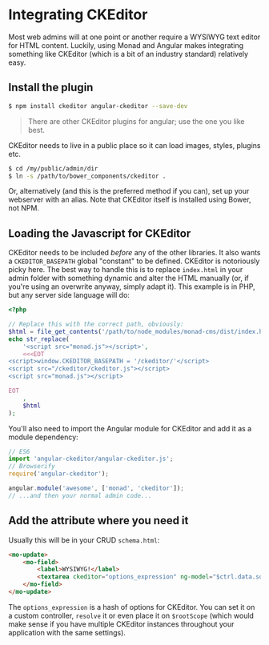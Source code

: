 # Integrating CKEditor
Most web admins will at one point or another require a WYSIWYG text editor for
HTML content. Luckily, using Monad and Angular makes integrating something like
CKEditor (which is a bit of an industry standard) relatively easy.

## Install the plugin
```sh
$ npm install ckeditor angular-ckeditor --save-dev
```

> There are other CKEditor plugins for angular; use the one you like best.

CKEditor needs to live in a public place so it can load images, styles, plugins
etc.

```sh
$ cd /my/public/admin/dir
$ ln -s /path/to/bower_components/ckeditor .
```

Or, alternatively (and this is the preferred method if you can), set up your
webserver with an alias. Note that CKEditor itself is installed using Bower, not
NPM.

## Loading the Javascript for CKEditor
CKEditor needs to be included _before_ any of the other libraries. It also wants
a `CKEDITOR_BASEPATH` global "constant" to be defined. CKEditor is notoriously
picky here. The best way to handle this is to replace `index.html` in your admin
folder with something dynamic and alter the HTML manually (or, if you're using
an overwrite anyway, simply adapt it). This example is in PHP, but any server
side language will do:

```php
<?php

// Replace this with the correct path, obviously:
$html = file_get_contents('/path/to/node_modules/monad-cms/dist/index.html');
echo str_replace(
    '<script src="monad.js"></script>',
    <<<EOT
<script>window.CKEDITOR_BASEPATH = '/ckeditor/'</script>
<script src="/ckeditor/ckeditor.js"></script>
<script src="monad.js"></script>

EOT
    ,
    $html
);
```

You'll also need to import the Angular module for CKEditor and add it as a
module dependency:

```javascript
// ES6
import 'angular-ckeditor/angular-ckeditor.js';
// Browserify
require('angular-ckeditor');

angular.module('awesome', ['monad', 'ckeditor']);
// ...and then your normal admin code...
```

## Add the attribute where you need it
Usually this will be in your CRUD `schema.html`:

```html
<mo-update>
    <mo-field>
        <label>WYSIWYG!</label>
        <textarea ckeditor="options_expression" ng-model="$ctrl.data.someItem.somefield"></textarea>
    </mo-field>
</mo-update>
```

The `options_expression` is a hash of options for CKEditor. You can set it on a
custom controller, `resolve` it or even place it on `$rootScope` (which would
make sense if you have multiple CKEditor instances throughout your application
with the same settings).

